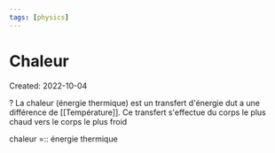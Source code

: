 ```yaml
---
tags: [physics] 
---
```

# Chaleur
Created: 2022-10-04

?
La chaleur (énergie thermique) est un transfert d'énergie dut a une différence de [[Température]]. Ce transfert s'effectue du corps le plus chaud vers le corps le plus froid
<!--SR:!2023-09-27,141,170-->

chaleur =:: énergie thermique
<!--SR:!2024-06-23,383,264-->
